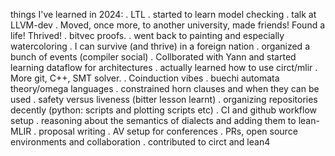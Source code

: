things I've learned in 2024: 
. LTL
. started to learn model checking 
. talk at LLVM-dev
. Moved, once more, to another university, made friends! Found a life! Thrived! 
. bitvec proofs.
. went back to painting and especially watercoloring 
. I can survive (and thrive) in a foreign nation
. organized a bunch of events (compiler social)
. Collborated with Yann and started learning dataflow for architectures
. actually learned how to use circt/mlir
. More git, C++, SMT solver. 
. Coinduction vibes
. buechi automata theory/omega languages 
. constrained horn clauses and when they can be used
. safety versus liveness (bitter lesson learnt)
. organizing repositories decently (python: scripts and plotting scripts etc)
. CI and github workflow setup
. reasoning about the semantics of dialects and adding them to lean-MLIR
. proposal writing 
. AV setup for conferences 
. PRs, open source environments and collaboration
. contributed to circt and lean4
